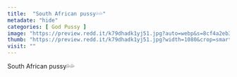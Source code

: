 ```yaml
---
title:  "South African pussy💦💦"
metadate: "hide"
categories: [ God Pussy ]
image: "https://preview.redd.it/k79dhadk1yj51.jpg?auto=webp&s=8cf4a2eb3c15d78e24ef3e23f56006588db2ed34"
thumb: "https://preview.redd.it/k79dhadk1yj51.jpg?width=1080&crop=smart&auto=webp&s=68cc937034eac8788ac7a4d74da87216612904a1"
visit: ""
---
```

South African pussy💦💦
